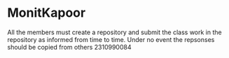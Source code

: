 # MonitKapoor
All the members must create a repository and submit the class work in the repository as informed from time to time.
Under no event the repsonses should be copied from others
2310990084
